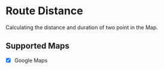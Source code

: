 # Route Distance

Calculating the distance and duration of two point in the Map.

## Supported Maps

- [x] Google Maps
